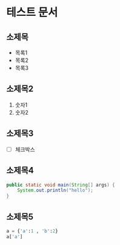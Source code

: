 # 테스트 문서
## 소제목
- 목록1
- 목록2
- 목록3

## 소제목2
1. 숫자1
2. 숫자2

## 소제목3
- [ ] 체크박스

## 소제목4
```java
public static void main(String[] args) {
    System.out.println("hello");
}
```

## 소제목5
```python
a = {'a':1 , 'b':2}
a['a']
```
